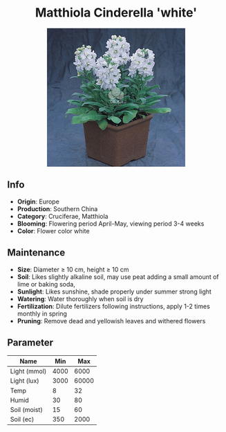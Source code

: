 <h1 align='center'>Matthiola Cinderella 'white'</h1>
<p align="center">
    <img 
        align='center'
        width='320'
        src="../images/matthiola cinderella white.png" 
        alt='Matthiola Cinderella 'white'' />
</p>

## Info

 - **Origin**: Europe
 - **Production**: Southern China
 - **Category**: Cruciferae, Matthiola
 - **Blooming**: Flowering period April-May, viewing period 3-4 weeks
 - **Color**: Flower color white

## Maintenance

 - **Size**: Diameter ≥ 10 cm, height ≥ 10 cm
 - **Soil**: Likes slightly alkaline soil, may use peat adding a small amount of lime or baking soda,
 - **Sunlight**: Likes sunshine, shade properly under summer strong light
 - **Watering**: Water thoroughly when soil is dry
 - **Fertilization**: Dilute fertilizers following instructions,  apply 1-2 times monthly in spring
 - **Pruning**: Remove dead and yellowish leaves and withered flowers

## Parameter

| Name         | Min  | Max   |
|--------------|------|-------|
| Light (mmol) | 4000 | 6000  |
| Light (lux)  | 3000 | 60000 |
| Temp         | 8    | 32    |
| Humid        | 30   | 80    |
| Soil (moist) | 15   | 60    |
| Soil (ec)    | 350  | 2000  |